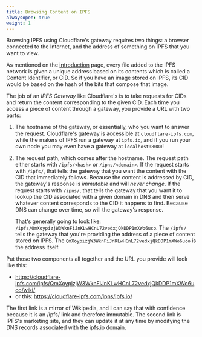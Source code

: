 ```yaml
---
title: Browsing Content on IPFS
alwaysopen: true
weight: 1
---
```


Browsing IPFS using Cloudflare's gateway requires two things: a browser
connected to the Internet, and the address of something on IPFS that you want to
view.

As mentioned on the [introduction](/distributed-web/ipfs-gateway/) page, every file added to the
IPFS network is given a unique address based on its contents which is called a
Content Identifier, or CID. So if you have an image stored on IPFS, its CID
would be based on the hash of the bits that compose that image.

The job of an *IPFS Gateway* like Cloudflare's is to take requests for CIDs and
return the content corresponding to the given CID. Each time you access a piece
of content through a gateway, you provide a URL with two parts:

1. The hostname of the gateway, or essentially, who you want to answer the
   request. Cloudflare's gateway is accessible at `cloudflare-ipfs.com`, while
   the makers of IPFS run a gateway at `ipfs.io`, and if you run your own node
   you may even have a gateway at `localhost:8080`!
2. The request path, which comes after the hostname. The request path either
   starts with `/ipfs/<hash>` or `/ipns/<domain>`. If the request starts with
   `/ipfs/`, that tells the gateway that you want the content with the CID that
   immediately follows. Because the content is addressed by CID, the gateway's
   response is *immutable* and will *never change*. If the request starts with
   `/ipns/`, that tells the gateway that you want it to lookup the CID
   associated with a given domain in DNS and then serve whatever content
   corresponds to the CID it happens to find. Because DNS can change over time,
   so will the gateway's response.

   That's generally going to look like:
   `/ipfs/QmXoypizjW3WknFiJnKLwHCnL72vedxjQkDDP1mXWo6uco`. The `/ipfs/` tells
   the gateway that you're providing the address of a piece of content stored on
   IPFS. The `QmXoypizjW3WknFiJnKLwHCnL72vedxjQkDDP1mXWo6uco` is the address
   itself.

Put those two components all together and the URL you provide will look like
this:

- https://cloudflare-ipfs.com/ipfs/QmXoypizjW3WknFiJnKLwHCnL72vedxjQkDDP1mXWo6uco/wiki/
- or this: https://cloudflare-ipfs.com/ipns/ipfs.io/

The first link is a mirror of Wikipedia, and I can say that with confidence
because it is an /ipfs/ link and therefore immutable. The second link is IPFS's
marketing site, and they can update it at any time by modifying the DNS records
associated with the ipfs.io domain.
